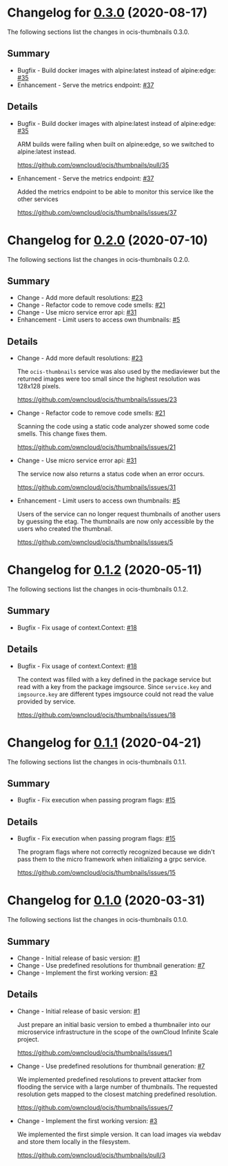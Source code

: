 # Changelog for [0.3.0] \(2020-08-17)

The following sections list the changes in ocis-thumbnails 0.3.0.

[0.3.0]: https://github.com/owncloud/ocis/thumbnails/compare/v0.2.0...v0.3.0

## Summary

-   Bugfix - Build docker images with alpine:latest instead of alpine:edge: [#35](https://github.com/owncloud/ocis/thumbnails/pull/35)
-   Enhancement - Serve the metrics endpoint: [#37](https://github.com/owncloud/ocis/thumbnails/issues/37)

## Details

-   Bugfix - Build docker images with alpine:latest instead of alpine:edge: [#35](https://github.com/owncloud/ocis/thumbnails/pull/35)

     ARM builds were failing when built on alpine:edge, so we switched to alpine:latest instead.

     <https://github.com/owncloud/ocis/thumbnails/pull/35>


-   Enhancement - Serve the metrics endpoint: [#37](https://github.com/owncloud/ocis/thumbnails/issues/37)

     Added the metrics endpoint to be able to monitor this service like the other services

     <https://github.com/owncloud/ocis/thumbnails/issues/37>

# Changelog for [0.2.0] \(2020-07-10)

The following sections list the changes in ocis-thumbnails 0.2.0.

[0.2.0]: https://github.com/owncloud/ocis/thumbnails/compare/v0.1.2...v0.2.0

## Summary

-   Change - Add more default resolutions: [#23](https://github.com/owncloud/ocis/thumbnails/issues/23)
-   Change - Refactor code to remove code smells: [#21](https://github.com/owncloud/ocis/thumbnails/issues/21)
-   Change - Use micro service error api: [#31](https://github.com/owncloud/ocis/thumbnails/issues/31)
-   Enhancement - Limit users to access own thumbnails: [#5](https://github.com/owncloud/ocis/thumbnails/issues/5)

## Details

-   Change - Add more default resolutions: [#23](https://github.com/owncloud/ocis/thumbnails/issues/23)

     The `ocis-thumbnails` service was also used by the mediaviewer but the returned images were
     too small since the highest resolution was 128x128 pixels.

     <https://github.com/owncloud/ocis/thumbnails/issues/23>


-   Change - Refactor code to remove code smells: [#21](https://github.com/owncloud/ocis/thumbnails/issues/21)

     Scanning the code using a static code analyzer showed some code smells. This change fixes them.

     <https://github.com/owncloud/ocis/thumbnails/issues/21>


-   Change - Use micro service error api: [#31](https://github.com/owncloud/ocis/thumbnails/issues/31)

     The service now also returns a status code when an error occurs.

     <https://github.com/owncloud/ocis/thumbnails/issues/31>


-   Enhancement - Limit users to access own thumbnails: [#5](https://github.com/owncloud/ocis/thumbnails/issues/5)

     Users of the service can no longer request thumbnails of another users by guessing the etag. The
     thumbnails are now only accessible by the users who created the thumbnail.

     <https://github.com/owncloud/ocis/thumbnails/issues/5>

# Changelog for [0.1.2] \(2020-05-11)

The following sections list the changes in ocis-thumbnails 0.1.2.

[0.1.2]: https://github.com/owncloud/ocis/thumbnails/compare/v0.1.1...v0.1.2

## Summary

-   Bugfix - Fix usage of context.Context: [#18](https://github.com/owncloud/ocis/thumbnails/issues/18)

## Details

-   Bugfix - Fix usage of context.Context: [#18](https://github.com/owncloud/ocis/thumbnails/issues/18)

     The context was filled with a key defined in the package service but read with a key from the
     package imgsource. Since `service.key` and `imgsource.key` are different types imgsource
     could not read the value provided by service.

     <https://github.com/owncloud/ocis/thumbnails/issues/18>

# Changelog for [0.1.1] \(2020-04-21)

The following sections list the changes in ocis-thumbnails 0.1.1.

[0.1.1]: https://github.com/owncloud/ocis/thumbnails/compare/v0.1.0...v0.1.1

## Summary

-   Bugfix - Fix execution when passing program flags: [#15](https://github.com/owncloud/ocis/thumbnails/issues/15)

## Details

-   Bugfix - Fix execution when passing program flags: [#15](https://github.com/owncloud/ocis/thumbnails/issues/15)

     The program flags where not correctly recognized because we didn't pass them to the micro
     framework when initializing a grpc service.

     <https://github.com/owncloud/ocis/thumbnails/issues/15>

# Changelog for [0.1.0] \(2020-03-31)

The following sections list the changes in ocis-thumbnails 0.1.0.

[0.1.0]: https://github.com/owncloud/ocis/thumbnails/compare/c43f3a33cb0b57d7e25ebc88c138d22e95f88cfe...v0.1.0

## Summary

-   Change - Initial release of basic version: [#1](https://github.com/owncloud/ocis/thumbnails/issues/1)
-   Change - Use predefined resolutions for thumbnail generation: [#7](https://github.com/owncloud/ocis/thumbnails/issues/7)
-   Change - Implement the first working version: [#3](https://github.com/owncloud/ocis/thumbnails/pull/3)

## Details

-   Change - Initial release of basic version: [#1](https://github.com/owncloud/ocis/thumbnails/issues/1)

     Just prepare an initial basic version to embed a thumbnailer into our microservice
     infrastructure in the scope of the ownCloud Infinite Scale project.

     <https://github.com/owncloud/ocis/thumbnails/issues/1>


-   Change - Use predefined resolutions for thumbnail generation: [#7](https://github.com/owncloud/ocis/thumbnails/issues/7)

     We implemented predefined resolutions to prevent attacker from flooding the service with a
     large number of thumbnails. The requested resolution gets mapped to the closest matching
     predefined resolution.

     <https://github.com/owncloud/ocis/thumbnails/issues/7>


-   Change - Implement the first working version: [#3](https://github.com/owncloud/ocis/thumbnails/pull/3)

     We implemented the first simple version. It can load images via webdav and store them locally in
     the filesystem.

     <https://github.com/owncloud/ocis/thumbnails/pull/3>
